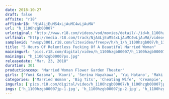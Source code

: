 ```yaml
---
date: 2018-10-27
draft: false
affsite: "r18"
afflinkr18: "NjA4LjEuMS4xLjAuMC4wLjAuMA"
url: "h_1100hzgb00007"
urloriginal: "http://www.r18.com/videos/vod/movies/detail/-/id=h_1100hzgb00007"
urlfinal: "http://media.r18.com/track/NjA4LjEuMS4xLjAuMC4wLjAuMA/videos/vod/movies/detail/-/id=h_1100hzgb00007"
samplevid: "awspv3001.r18.com/litevideo/freepv/h/h_1/h_1100hzgb007/h_1100hzgb007_dmb_w.mp4"
title: "5 Hours Of Relentless Fucking Of A Beautiful Married Woman"
mainimgurl: "pics.r18.com/digital/video/h_1100hzgb00007/h_1100hzgb00007ps.jpg"
mainimgs: "h_1100hzgb00007ps.jpg"
releasedate: "Mar. 23, 2018"
duration: 301
productioncomp: "Married Woman Flower Garden Theater"
girls: ['Yumi Kazama', 'Kaori', 'Serina Hayakawa', 'Yui Hatano', 'Maki Hojo', 'Hibiki Otsuki', 'Nozomi Hatzuki', 'Yu Shinoda', 'Miki Sunohara', 'Yui Oba']
categories: ['Married Woman', 'Big Tits', 'Cheating Wife', 'Creampie', 'Squirting', 'Deep Throat', 'Over 4 Hours', 'Hi-Def']
imgurls: ['pics.r18.com/digital/video/h_1100hzgb00007/h_1100hzgb00007jp-1.jpg', 'pics.r18.com/digital/video/h_1100hzgb00007/h_1100hzgb00007jp-2.jpg', 'pics.r18.com/digital/video/h_1100hzgb00007/h_1100hzgb00007jp-3.jpg', 'pics.r18.com/digital/video/h_1100hzgb00007/h_1100hzgb00007jp-4.jpg', 'pics.r18.com/digital/video/h_1100hzgb00007/h_1100hzgb00007jp-5.jpg', 'pics.r18.com/digital/video/h_1100hzgb00007/h_1100hzgb00007jp-6.jpg', 'pics.r18.com/digital/video/h_1100hzgb00007/h_1100hzgb00007jp-7.jpg', 'pics.r18.com/digital/video/h_1100hzgb00007/h_1100hzgb00007jp-8.jpg', 'pics.r18.com/digital/video/h_1100hzgb00007/h_1100hzgb00007jp-9.jpg', 'pics.r18.com/digital/video/h_1100hzgb00007/h_1100hzgb00007jp-10.jpg', 'pics.r18.com/digital/video/h_1100hzgb00007/h_1100hzgb00007jp-11.jpg', 'pics.r18.com/digital/video/h_1100hzgb00007/h_1100hzgb00007jp-12.jpg', 'pics.r18.com/digital/video/h_1100hzgb00007/h_1100hzgb00007jp-13.jpg', 'pics.r18.com/digital/video/h_1100hzgb00007/h_1100hzgb00007jp-14.jpg', 'pics.r18.com/digital/video/h_1100hzgb00007/h_1100hzgb00007jp-15.jpg', 'pics.r18.com/digital/video/h_1100hzgb00007/h_1100hzgb00007jp-16.jpg', 'pics.r18.com/digital/video/h_1100hzgb00007/h_1100hzgb00007jp-17.jpg', 'pics.r18.com/digital/video/h_1100hzgb00007/h_1100hzgb00007jp-18.jpg', 'pics.r18.com/digital/video/h_1100hzgb00007/h_1100hzgb00007jp-19.jpg', 'pics.r18.com/digital/video/h_1100hzgb00007/h_1100hzgb00007jp-20.jpg']
imgs: ['h_1100hzgb00007jp-1.jpg', 'h_1100hzgb00007jp-2.jpg', 'h_1100hzgb00007jp-3.jpg', 'h_1100hzgb00007jp-4.jpg', 'h_1100hzgb00007jp-5.jpg', 'h_1100hzgb00007jp-6.jpg', 'h_1100hzgb00007jp-7.jpg', 'h_1100hzgb00007jp-8.jpg', 'h_1100hzgb00007jp-9.jpg', 'h_1100hzgb00007jp-10.jpg', 'h_1100hzgb00007jp-11.jpg', 'h_1100hzgb00007jp-12.jpg', 'h_1100hzgb00007jp-13.jpg', 'h_1100hzgb00007jp-14.jpg', 'h_1100hzgb00007jp-15.jpg', 'h_1100hzgb00007jp-16.jpg', 'h_1100hzgb00007jp-17.jpg', 'h_1100hzgb00007jp-18.jpg', 'h_1100hzgb00007jp-19.jpg', 'h_1100hzgb00007jp-20.jpg']
---
```

